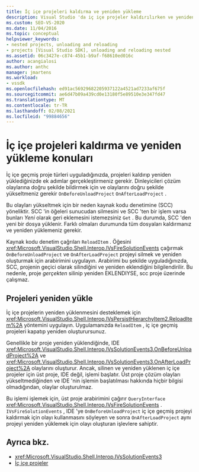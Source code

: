 ```yaml
---
title: İç içe projeleri kaldırma ve yeniden yükleme
description: Visual Studio 'da iç içe projeler kaldırılırken ve yeniden yüklenirken gerçekleştirilmesi gereken ek adımlar hakkında bilgi edinin.
ms.custom: SEO-VS-2020
ms.date: 11/04/2016
ms.topic: conceptual
helpviewer_keywords:
- nested projects, unloading and reloading
- projects [Visual Studio SDK], unloading and reloading nested
ms.assetid: 06c3427e-c874-45b1-b9af-f68610ed016c
author: acangialosi
ms.author: anthc
manager: jmartens
ms.workload:
- vssdk
ms.openlocfilehash: ed91ac56929682205937122a4521ad7233af675f
ms.sourcegitcommit: ae6d47b09a439cd0e13180f5e89510e3e347fd47
ms.translationtype: MT
ms.contentlocale: tr-TR
ms.lasthandoff: 02/08/2021
ms.locfileid: "99884656"
---
```

# <a name="considerations-for-unloading-and-reloading-nested-projects"></a>İç içe projeleri kaldırma ve yeniden yükleme konuları

İç içe geçmiş proje türleri uyguladığınızda, projeleri kaldırıp yeniden yüklediğinizde ek adımlar gerçekleştirmeniz gerekir. Dinleyicileri çözüm olaylarına doğru şekilde bildirmek için ve olaylarını doğru şekilde yükseltmeniz gerekir `OnBeforeUnloadProject` `OnAfterLoadProject` .

Bu olayları yükseltmek için bir neden kaynak kodu denetimine (SCC) yöneliktir. SCC 'in öğeleri sunucudan silmesini ve SCC 'ten bir işlem varsa bunları *Yeni* olarak geri eklemesini istemezsiniz `Get` . Bu durumda, SCC 'den yeni bir dosya yüklenir. Farklı olmaları durumunda tüm dosyaları kaldırmanız ve yeniden yüklemeniz gerekir.

Kaynak kodu denetim çağrıları `ReloadItem` . Öğesini <xref:Microsoft.VisualStudio.Shell.Interop.IVsFireSolutionEvents> çağırmak `OnBeforeUnloadProject` ve `OnAfterLoadProject` projeyi silmek ve yeniden oluşturmak için arabirimini uygulayın. Arabirimi bu şekilde uyguladığınızda, SCC, projenin geçici olarak silindiğini ve yeniden eklendiğini bilgilendirilir. Bu nedenle, proje *gerçekten* silinip yeniden EKLENDIYSE, scc proje üzerinde çalışmaz.

## <a name="reload-projects"></a>Projeleri yeniden yükle

İç içe projelerin yeniden yüklenmesini desteklemek için <xref:Microsoft.VisualStudio.Shell.Interop.IVsPersistHierarchyItem2.ReloadItem%2A> yöntemini uygulayın. Uygulamanızda `ReloadItem` , iç içe geçmiş projeleri kapatıp yeniden oluşturursunuz.

Genellikle bir proje yeniden yüklendiğinde, IDE <xref:Microsoft.VisualStudio.Shell.Interop.IVsSolutionEvents3.OnBeforeUnloadProject%2A> ve <xref:Microsoft.VisualStudio.Shell.Interop.IVsSolutionEvents3.OnAfterLoadProject%2A> olaylarını oluşturur. Ancak, silinen ve yeniden yüklenen iç içe projeler için üst proje, IDE değil, işlemi başlatır. Üst proje çözüm olayları yükseltmediğinden ve IDE 'nin işlemin başlatılması hakkında hiçbir bilgisi olmadığından, olaylar oluşturulmaz.

Bu işlemi işlemek için, üst proje arabirimini çağırır `QueryInterface` <xref:Microsoft.VisualStudio.Shell.Interop.IVsFireSolutionEvents> . `IVsFireSolutionEvents` , IDE 'ye `OnBeforeUnloadProject` iç içe geçmiş projeyi kaldırmak için olayı kullanmasını söyleyen ve sonra `OnAfterLoadProject` aynı projeyi yeniden yüklemek için olayı oluşturan işlevlere sahiptir.

## <a name="see-also"></a>Ayrıca bkz.

- <xref:Microsoft.VisualStudio.Shell.Interop.IVsSolutionEvents3>
- [İç içe projeler](../../extensibility/internals/nesting-projects.md)
